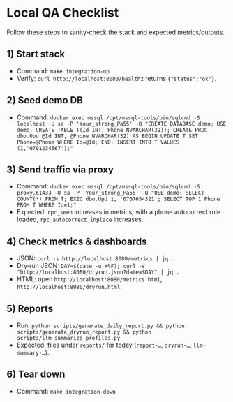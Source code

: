 # Local QA Checklist

Follow these steps to sanity-check the stack and expected metrics/outputs.

## 1) Start stack
- Command: `make integration-up`
- Verify: `curl http://localhost:8080/healthz` returns `{"status":"ok"}`.

## 2) Seed demo DB
- Command: `docker exec mssql /opt/mssql-tools/bin/sqlcmd -S localhost -U sa -P 'Your_strong_Pa55' -Q "CREATE DATABASE demo; USE demo; CREATE TABLE T(Id INT, Phone NVARCHAR(32)); CREATE PROC dbo.Upd @Id INT, @Phone NVARCHAR(32) AS BEGIN UPDATE T SET Phone=@Phone WHERE Id=@Id; END; INSERT INTO T VALUES (1,'0701234567');"`

## 3) Send traffic via proxy
- Command: `docker exec mssql /opt/mssql-tools/bin/sqlcmd -S proxy,61433 -U sa -P 'Your_strong_Pa55' -Q "USE demo; SELECT COUNT(*) FROM T; EXEC dbo.Upd 1, '0707654321'; SELECT TOP 1 Phone FROM T WHERE Id=1;"`
- Expected: `rpc_seen` increases in metrics; with a phone autocorrect rule loaded, `rpc_autocorrect_inplace` increases.

## 4) Check metrics & dashboards
- JSON: `curl -s http://localhost:8080/metrics | jq .`
- Dry‑run JSON: `DAY=$(date -u +%F); curl -s "http://localhost:8080/dryrun.json?date=$DAY" | jq .`
- HTML: open `http://localhost:8080/metrics.html`, `http://localhost:8080/dryrun.html`.

## 5) Reports
- Run: `python scripts/generate_daily_report.py && python scripts/generate_dryrun_report.py && python scripts/llm_summarize_profiles.py`
- Expected: files under `reports/` for today (`report-…`, `dryrun-…`, `llm-summary-…`).

## 6) Tear down
- Command: `make integration-down`
